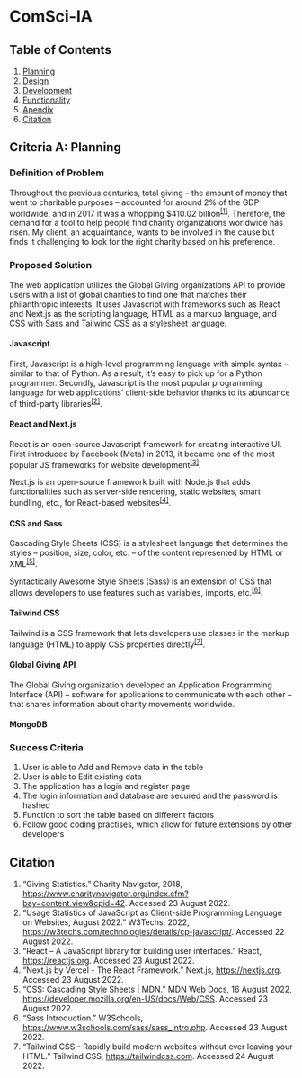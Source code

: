 # ComSci-IA


## Table of Contents

1. [Planning]()
2. [Design]()
3. [Development]()
5. [Functionality]()
6. [Apendix]()
7. [Citation]()


## Criteria A: Planning 

### Definition of Problem

Throughout the previous centuries, total giving – the amount of money that went to charitable purposes – accounted for around 2% of the GDP worldwide, and in 2017 it was a whopping $410.02 billion<sup>[[1]](https://www.charitynavigator.org/index.cfm?bay=content.view&cpid=42)</sup>. Therefore, the demand for a tool to help people find charity organizations worldwide has risen. My client, an acquaintance, wants to be involved in the cause but finds it challenging to look for the right charity based on his preference.

### Proposed Solution

The web application utilizes the Global Giving organizations API to provide users with a list of global charities to find one that matches their philanthropic interests. It uses Javascript with frameworks such as React and Next.js as the scripting language, HTML as a markup language, and CSS with Sass and Tailwind CSS as a stylesheet language.

#### Javascript

First, Javascript is a high-level programming language with simple syntax – similar to that of Python. As a result, it’s easy to pick up for a Python programmer. Secondly, Javascript is the most popular programming language for web applications’ client-side behavior thanks to its abundance of third-party libraries<sup>[[2]](https://w3techs.com/technologies/details/cp-javascript/)</sup>.

#### React and Next.js

React is an open-source Javascript framework for creating interactive UI. First introduced by Facebook (Meta) in 2013, it became one of the most popular JS frameworks for website development<sup>[[3]](https://reactjs.org)</sup>. 

Next.js is an open-source framework built with Node.js that adds functionalities such as server-side rendering, static websites, smart bundling, etc., for React-based websites<sup>[[4]](https://nextjs.org)</sup>.

#### CSS and Sass

Cascading Style Sheets (CSS) is a stylesheet language that determines the styles – position, size, color, etc. – of the content represented by HTML or XML<sup>[[5]](https://developer.mozilla.org/en-US/docs/Web/CSS)</sup>. 

Syntactically Awesome Style Sheets (Sass) is an extension of CSS that allows developers to use features such as variables, imports, etc.<sup>[[6]](https://www.w3schools.com/sass/sass_intro.php)</sup>.

#### Tailwind CSS

Tailwind is a CSS framework that lets developers use classes in the markup language (HTML) to apply CSS properties directly<sup>[[7]](https://tailwindcss.com)</sup>.

#### Global Giving API

The Global Giving organization developed an Application Programming Interface (API) – software for applications to communicate with each other – that shares information about charity movements worldwide.

#### MongoDB



### Success Criteria

1. User is able to Add and Remove data in the table
2. User is able to Edit existing data
3. The application has a login and register page
4. The login information and database are secured and the password is hashed
5. Function to sort the table based on different factors
6. Follow good coding practises, which allow for future extensions by other developers






## Citation
1. “Giving Statistics.” Charity Navigator, 2018, https://www.charitynavigator.org/index.cfm?bay=content.view&cpid=42. Accessed 23 August 2022.
2. “Usage Statistics of JavaScript as Client-side Programming Language on Websites, August 2022.” W3Techs, 2022, https://w3techs.com/technologies/details/cp-javascript/. Accessed 22 August 2022.
3. “React – A JavaScript library for building user interfaces.” React, https://reactjs.org. Accessed 23 August 2022.
4. “Next.js by Vercel - The React Framework.” Next.js, https://nextjs.org. Accessed 23 August 2022.
5. “CSS: Cascading Style Sheets | MDN.” MDN Web Docs, 16 August 2022, https://developer.mozilla.org/en-US/docs/Web/CSS. Accessed 23 August 2022.
6. “Sass Introduction.” W3Schools, https://www.w3schools.com/sass/sass_intro.php. Accessed 23 August 2022.
7. “Tailwind CSS - Rapidly build modern websites without ever leaving your HTML.” Tailwind CSS, https://tailwindcss.com. Accessed 24 August 2022.
